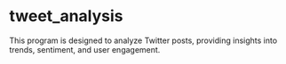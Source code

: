 # tweet_analysis
This program is designed to analyze Twitter posts, providing insights into trends, sentiment, and user engagement.
